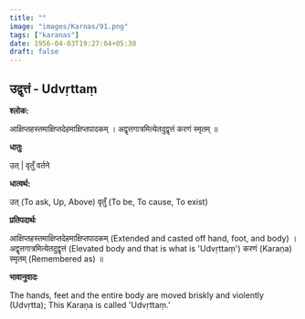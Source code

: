 ```yaml
---
title: ""
image: "images/Karnas/91.png"
tags: ["karanas"]
date: 1956-04-03T19:27:04+05:30
draft: false
---
```


## उद्वृत्तं - Udvṛttaṃ

**श्लोक:**

आक्षिप्तहस्तमाक्षिप्तदेहमाक्षिप्तपादकम् । अद्वृत्तगात्रमित्येतदुद्वृत्तं करणं स्मृतम् ॥

**धातुः**

उत् |​
वृतुँ वर्तने

**धात्वर्थ:**

उत् (To ask, Up, Above)
वृतुँ (To be, To cause, To exist)

**प्रतिपदार्थः**

आक्षिप्तहस्तमाक्षिप्तदेहमाक्षिप्तपादकम् (Extended and casted off hand, foot, and body) । अद्वृत्तगात्रमित्येतदुद्वृत्तं (Elevated body and that is what is 'Udvṛttaṃ') करणं (Karaṇa) स्मृतम् (Remembered as) ॥

**भावानुवादः**

The hands, feet and the entire body are moved briskly and violently (Udvṛtta); This Karaṇa is called 'Udvṛttaṃ.'
